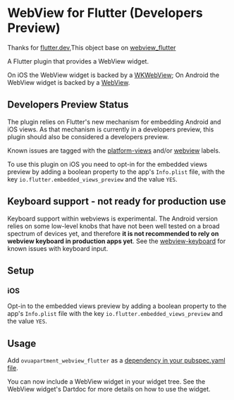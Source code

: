 # WebView for Flutter (Developers Preview)

Thanks for [flutter.dev](https://pub.dev/publishers/flutter.dev/packages),This object base on [webview_flutter](https://pub.dartlang.org/packages/webview_flutter)

A Flutter plugin that provides a WebView widget.

On iOS the WebView widget is backed by a [WKWebView](https://developer.apple.com/documentation/webkit/wkwebview);
On Android the WebView widget is backed by a [WebView](https://developer.android.com/reference/android/webkit/WebView).

## Developers Preview Status
The plugin relies on Flutter's new mechanism for embedding Android and iOS views.
As that mechanism is currently in a developers preview, this plugin should also be
considered a developers preview.

Known issues are tagged with the [platform-views](https://github.com/flutter/flutter/labels/a%3A%20platform-views) and/or [webview](https://github.com/flutter/flutter/labels/p%3A%20webview) labels.

To use this plugin on iOS you need to opt-in for the embedded views preview by
adding a boolean property to the app's `Info.plist` file, with the key `io.flutter.embedded_views_preview`
and the value `YES`.

## Keyboard support - not ready for production use
Keyboard support within webviews is experimental. The Android version relies on some low-level knobs that have not been well tested
on a broad spectrum of devices yet, and therefore **it is not recommended to rely on webview keyboard in production apps yet**.
See the [webview-keyboard](https://github.com/flutter/flutter/issues?q=is%3Aopen+is%3Aissue+label%3A%22p%3A+webview-keyboard%22) for known issues with keyboard input.

## Setup

### iOS
Opt-in to the embedded views preview by adding a boolean property to the app's `Info.plist` file
with the key `io.flutter.embedded_views_preview` and the value `YES`.

## Usage
Add `ovuapartment_webview_flutter` as a [dependency in your pubspec.yaml file](https://flutter.io/platform-plugins/).

You can now include a WebView widget in your widget tree.
See the WebView widget's Dartdoc for more details on how to use the widget.
